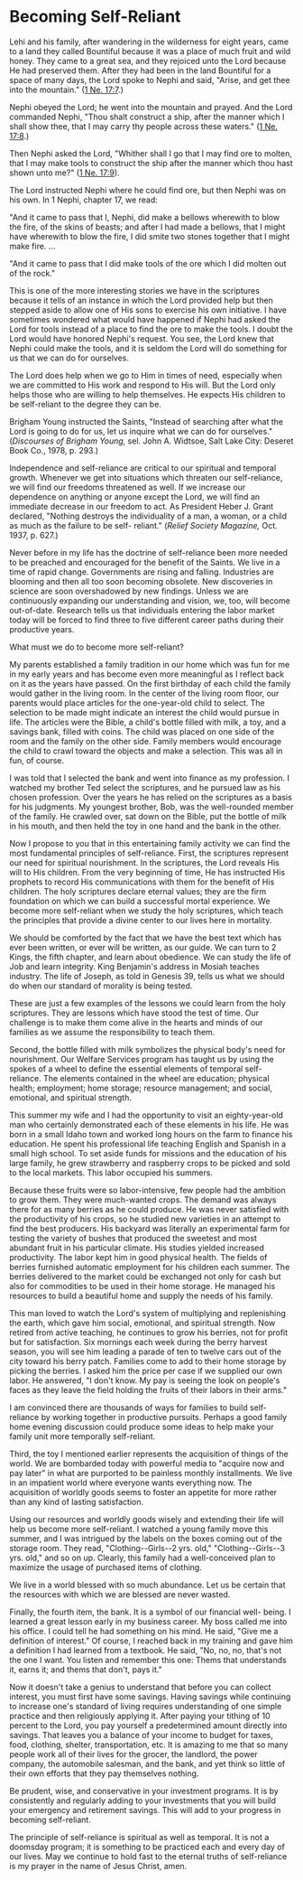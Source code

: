 # Becoming Self-Reliant

Lehi and his family, after wandering in the wilderness for eight years, came
to a land they called Bountiful because it was a place of much fruit and wild
honey. They came to a great sea, and they rejoiced unto the Lord because He
had preserved them. After they had been in the land Bountiful for a space of
many days, the Lord spoke to Nephi and said, "Arise, and get thee into the
mountain." ([1 Ne.
17:7](https://www.lds.org/scriptures/bofm/1-ne/17.7?lang=eng#6).)

Nephi obeyed the Lord; he went into the mountain and prayed. And the Lord
commanded Nephi, "Thou shalt construct a ship, after the manner which I shall
show thee, that I may carry thy people across these waters." ([1 Ne.
17:8](https://www.lds.org/scriptures/bofm/1-ne/17.8?lang=eng#7).)

Then Nephi asked the Lord, "Whither shall I go that I may find ore to molten,
that I may make tools to construct the ship after the manner which thou hast
shown unto me?" ([1 Ne.
17:9](https://www.lds.org/scriptures/bofm/1-ne/17.9?lang=eng#8)).

The Lord instructed Nephi where he could find ore, but then Nephi was on his
own. In 1 Nephi, chapter 17, we read:

"And it came to pass that I, Nephi, did make a bellows wherewith to blow the
fire, of the skins of beasts; and after I had made a bellows, that I might
have wherewith to blow the fire, I did smite two stones together that I might
make fire. ...

"And it came to pass that I did make tools of the ore which I did molten out
of the rock."

This is one of the more interesting stories we have in the scriptures because
it tells of an instance in which the Lord provided help but then stepped aside
to allow one of His sons to exercise his own initiative. I have sometimes
wondered what would have happened if Nephi had asked the Lord for tools
instead of a place to find the ore to make the tools. I doubt the Lord would
have honored Nephi's request. You see, the Lord knew that Nephi could make the
tools, and it is seldom the Lord will do something for us that we can do for
ourselves.

The Lord does help when we go to Him in times of need, especially when we are
committed to His work and respond to His will. But the Lord only helps those
who are willing to help themselves. He expects His children to be self-reliant
to the degree they can be.

Brigham Young instructed the Saints, "Instead of searching after what the Lord
is going to do for us, let us inquire what we can do for ourselves."
(_Discourses of Brigham Young,_ sel. John A. Widtsoe, Salt Lake City: Deseret
Book Co., 1978, p. 293.)

Independence and self-reliance are critical to our spiritual and temporal
growth. Whenever we get into situations which threaten our self-reliance, we
will find our freedoms threatened as well. If we increase our dependence on
anything or anyone except the Lord, we will find an immediate decrease in our
freedom to act. As President Heber J. Grant declared, "Nothing destroys the
individuality of a man, a woman, or a child as much as the failure to be self-
reliant." (_Relief Society Magazine,_ Oct. 1937, p. 627.)

Never before in my life has the doctrine of self-reliance been more needed to
be preached and encouraged for the benefit of the Saints. We live in a time of
rapid change. Governments are rising and falling. Industries are blooming and
then all too soon becoming obsolete. New discoveries in science are soon
overshadowed by new findings. Unless we are continuously expanding our
understanding and vision, we, too, will become out-of-date. Research tells us
that individuals entering the labor market today will be forced to find three
to five different career paths during their productive years.

What must we do to become more self-reliant?

My parents established a family tradition in our home which was fun for me in
my early years and has become even more meaningful as I reflect back on it as
the years have passed. On the first birthday of each child the family would
gather in the living room. In the center of the living room floor, our parents
would place articles for the one-year-old child to select. The selection to be
made might indicate an interest the child would pursue in life. The articles
were the Bible, a child's bottle filled with milk, a toy, and a savings bank,
filled with coins. The child was placed on one side of the room and the family
on the other side. Family members would encourage the child to crawl toward
the objects and make a selection. This was all in fun, of course.

I was told that I selected the bank and went into finance as my profession. I
watched my brother Ted select the scriptures, and he pursued law as his chosen
profession. Over the years he has relied on the scriptures as a basis for his
judgments. My youngest brother, Bob, was the well-rounded member of the
family. He crawled over, sat down on the Bible, put the bottle of milk in his
mouth, and then held the toy in one hand and the bank in the other.

Now I propose to you that in this entertaining family activity we can find the
most fundamental principles of self-reliance. First, the scriptures represent
our need for spiritual nourishment. In the scriptures, the Lord reveals His
will to His children. From the very beginning of time, He has instructed His
prophets to record His communications with them for the benefit of His
children. The holy scriptures declare eternal values; they are the firm
foundation on which we can build a successful mortal experience. We become
more self-reliant when we study the holy scriptures, which teach the
principles that provide a divine center to our lives here in mortality.

We should be comforted by the fact that we have the best text which has ever
been written, or ever will be written, as our guide. We can turn to 2 Kings,
the fifth chapter, and learn about obedience. We can study the life of Job and
learn integrity. King Benjamin's address in Mosiah teaches industry. The life
of Joseph, as told in Genesis 39, tells us what we should do when our standard
of morality is being tested.

These are just a few examples of the lessons we could learn from the holy
scriptures. They are lessons which have stood the test of time. Our challenge
is to make them come alive in the hearts and minds of our families as we
assume the responsibility to teach them.

Second, the bottle filled with milk symbolizes the physical body's need for
nourishment. Our Welfare Services program has taught us by using the spokes of
a wheel to define the essential elements of temporal self-reliance. The
elements contained in the wheel are education; physical health; employment;
home storage; resource management; and social, emotional, and spiritual
strength.

This summer my wife and I had the opportunity to visit an eighty-year-old man
who certainly demonstrated each of these elements in his life. He was born in
a small Idaho town and worked long hours on the farm to finance his education.
He spent his professional life teaching English and Spanish in a small high
school. To set aside funds for missions and the education of his large family,
he grew strawberry and raspberry crops to be picked and sold to the local
markets. This labor occupied his summers.

Because these fruits were so labor-intensive, few people had the ambition to
grow them. They were much-wanted crops. The demand was always there for as
many berries as he could produce. He was never satisfied with the productivity
of his crops, so he studied new varieties in an attempt to find the best
producers. His backyard was literally an experimental farm for testing the
variety of bushes that produced the sweetest and most abundant fruit in his
particular climate. His studies yielded increased productivity. The labor kept
him in good physical health. The fields of berries furnished automatic
employment for his children each summer. The berries delivered to the market
could be exchanged not only for cash but also for commodities to be used in
their home storage. He managed his resources to build a beautiful home and
supply the needs of his family.

This man loved to watch the Lord's system of multiplying and replenishing the
earth, which gave him social, emotional, and spiritual strength. Now retired
from active teaching, he continues to grow his berries, not for profit but for
satisfaction. Six mornings each week during the berry harvest season, you will
see him leading a parade of ten to twelve cars out of the city toward his
berry patch. Families come to add to their home storage by picking the
berries. I asked him the price per case if we supplied our own labor. He
answered, "I don't know. My pay is seeing the look on people's faces as they
leave the field holding the fruits of their labors in their arms."

I am convinced there are thousands of ways for families to build self-reliance
by working together in productive pursuits. Perhaps a good family home evening
discussion could produce some ideas to help make your family unit more
temporally self-reliant.

Third, the toy I mentioned earlier represents the acquisition of things of the
world. We are bombarded today with powerful media to "acquire now and pay
later" in what are purported to be painless monthly installments. We live in
an impatient world where everyone wants everything now. The acquisition of
worldly goods seems to foster an appetite for more rather than any kind of
lasting satisfaction.

Using our resources and worldly goods wisely and extending their life will
help us become more self-reliant. I watched a young family move this summer,
and I was intrigued by the labels on the boxes coming out of the storage room.
They read, "Clothing--Girls--2 yrs. old," "Clothing--Girls--3 yrs. old," and
so on up. Clearly, this family had a well-conceived plan to maximize the usage
of purchased items of clothing.

We live in a world blessed with so much abundance. Let us be certain that the
resources with which we are blessed are never wasted.

Finally, the fourth item, the bank. It is a symbol of our financial well-
being. I learned a great lesson early in my business career. My boss called me
into his office. I could tell he had something on his mind. He said, "Give me
a definition of interest." Of course, I reached back in my training and gave
him a definition I had learned from a textbook. He said, "No, no, no, that's
not the one I want. You listen and remember this one: Thems that understands
it, earns it; and thems that don't, pays it."

Now it doesn't take a genius to understand that before you can collect
interest, you must first have some savings. Having savings while continuing to
increase one's standard of living requires understanding of one simple
practice and then religiously applying it. After paying your tithing of 10
percent to the Lord, you pay yourself a predetermined amount directly into
savings. That leaves you a balance of your income to budget for taxes, food,
clothing, shelter, transportation, etc. It is amazing to me that so many
people work all of their lives for the grocer, the landlord, the power
company, the automobile salesman, and the bank, and yet think so little of
their own efforts that they pay themselves nothing.

Be prudent, wise, and conservative in your investment programs. It is by
consistently and regularly adding to your investments that you will build your
emergency and retirement savings. This will add to your progress in becoming
self-reliant.

The principle of self-reliance is spiritual as well as temporal. It is not a
doomsday program; it is something to be practiced each and every day of our
lives. May we continue to hold fast to the eternal truths of self-reliance is
my prayer in the name of Jesus Christ, amen.

